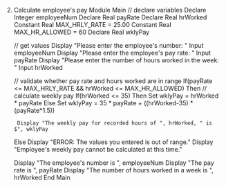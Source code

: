 2) Calculate employee's pay
Module Main
	// declare variables
	Declare Integer employeeNum
	Declare Real payRate
	Declare Real hrWorked
	Constant Real MAX_HRLY_RATE = 25.00
	Constant Real MAX_HR_ALLOWED = 60
	Declare Real wklyPay
	
	// get values
	Display "Please enter the employee's number: "
	Input employeeNum
	Display "Please enter the employee's pay rate: "
	Input payRate
	Display "Please enter the number of hours worked in the week: "
	Input hrWorked

	// validate whether pay rate and hours worked are in range
	If(payRate <= MAX_HRLY_RATE && hrWorked <= MAX_HR_ALLOWED) Then
		// calculate weekly pay
		If(hrWorked <= 35) Then
			Set wklyPay = hrWorked * payRate
		Else
			Set wklyPay = 35 * payRate + ((hrWorked-35) * (payRate*1.5))
		
		Display "The weekly pay for recorded hours of ", hrWorked, " is $", wklyPay
	
	Else
		Display "ERROR: The values you entered is out of range."
		Display "Employee's weekly pay cannot be calculated at this time."

	Display "The employee's number is ", employeeNum
	Display "The pay rate is ", payRate
	Display "The number of hours worked in a week is ", hrWorked
End Main